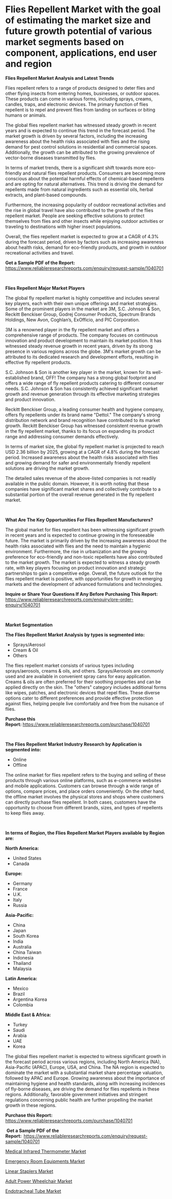 <p><h1>Flies Repellent Market with the goal of estimating the market size and future growth potential of various market segments based on component, applications, end user and region</h1></p><p><strong>Flies Repellent Market Analysis and Latest Trends</strong></p>
<p><p>Flies repellent refers to a range of products designed to deter flies and other flying insects from entering homes, businesses, or outdoor spaces. These products can come in various forms, including sprays, creams, candles, traps, and electronic devices. The primary function of flies repellent is to repel and prevent flies from landing on surfaces or biting humans or animals.</p><p>The global flies repellent market has witnessed steady growth in recent years and is expected to continue this trend in the forecast period. The market growth is driven by several factors, including the increasing awareness about the health risks associated with flies and the rising demand for pest control solutions in residential and commercial spaces. Additionally, the growth can be attributed to the growing prevalence of vector-borne diseases transmitted by flies.</p><p>In terms of market trends, there is a significant shift towards more eco-friendly and natural flies repellent products. Consumers are becoming more conscious about the potential harmful effects of chemical-based repellents and are opting for natural alternatives. This trend is driving the demand for repellents made from natural ingredients such as essential oils, herbal extracts, and plant-based compounds.</p><p>Furthermore, the increasing popularity of outdoor recreational activities and the rise in global travel have also contributed to the growth of the flies repellent market. People are seeking effective solutions to protect themselves from flies and other insects while enjoying outdoor activities or traveling to destinations with higher insect populations.</p><p>Overall, the flies repellent market is expected to grow at a CAGR of 4.3% during the forecast period, driven by factors such as increasing awareness about health risks, demand for eco-friendly products, and growth in outdoor recreational activities and travel.</p></p>
<p><strong>Get a Sample PDF of the Report:&nbsp;</strong> <a href="https://www.reliableresearchreports.com/enquiry/request-sample/1040701">https://www.reliableresearchreports.com/enquiry/request-sample/1040701</a></p>
<p>&nbsp;</p>
<p><strong>Flies Repellent Major Market Players</strong></p>
<p><p>The global fly repellent market is highly competitive and includes several key players, each with their own unique offerings and market strategies. Some of the prominent players in the market are 3M, S.C. Johnson & Son, Reckitt Benckiser Group, Godrej Consumer Products, Spectrum Brands Holdings, New Avon, Coghlan’s, ExOfficio, and PIC Corporation.</p><p>3M is a renowned player in the fly repellent market and offers a comprehensive range of products. The company focuses on continuous innovation and product development to maintain its market position. It has witnessed steady revenue growth in recent years, driven by its strong presence in various regions across the globe. 3M's market growth can be attributed to its dedicated research and development efforts, resulting in effective fly repellent products.</p><p>S.C. Johnson & Son is another key player in the market, known for its well-established brand, OFF! The company has a strong global footprint and offers a wide range of fly repellent products catering to different consumer needs. S.C. Johnson & Son has consistently achieved significant market growth and revenue generation through its effective marketing strategies and product innovation.</p><p>Reckitt Benckiser Group, a leading consumer health and hygiene company, offers fly repellents under its brand name "Dettol." The company's strong distribution network and brand recognition have contributed to its market growth. Reckitt Benckiser Group has witnessed consistent revenue growth in the fly repellent market, thanks to its focus on expanding its product range and addressing consumer demands effectively.</p><p>In terms of market size, the global fly repellent market is projected to reach USD 2.36 billion by 2025, growing at a CAGR of 4.8% during the forecast period. Increased awareness about the health risks associated with flies and growing demand for safer and environmentally friendly repellent solutions are driving the market growth.</p><p>The detailed sales revenue of the above-listed companies is not readily available in the public domain. However, it is worth noting that these companies have significant market shares and collectively contribute to a substantial portion of the overall revenue generated in the fly repellent market.</p></p>
<p>&nbsp;</p>
<p><strong>What Are The Key Opportunities For Flies Repellent Manufacturers?</strong></p>
<p><p>The global market for flies repellent has been witnessing significant growth in recent years and is expected to continue growing in the foreseeable future. The market is primarily driven by the increasing awareness about the health risks associated with flies and the need to maintain a hygienic environment. Furthermore, the rise in urbanization and the growing preference for eco-friendly and non-toxic repellents have also contributed to the market growth. The market is expected to witness a steady growth rate, with key players focusing on product innovation and strategic partnerships to gain a competitive edge. Overall, the future outlook for the flies repellent market is positive, with opportunities for growth in emerging markets and the development of advanced formulations and technologies.</p></p>
<p><strong>Inquire or Share Your Questions If Any Before Purchasing This Report:</strong> <a href="https://www.reliableresearchreports.com/enquiry/pre-order-enquiry/1040701">https://www.reliableresearchreports.com/enquiry/pre-order-enquiry/1040701</a></p>
<p>&nbsp;</p>
<p><strong>Market Segmentation</strong></p>
<p><strong>The Flies Repellent Market Analysis by types is segmented into:</strong></p>
<p><ul><li>Sprays/Aerosol</li><li>Cream & Oil</li><li>Others</li></ul></p>
<p><p>The flies repellent market consists of various types including sprays/aerosols, creams & oils, and others. Sprays/Aerosols are commonly used and are available in convenient spray cans for easy application. Creams & oils are often preferred for their soothing properties and can be applied directly on the skin. The "others" category includes additional forms like wipes, patches, and electronic devices that repel flies. These diverse options cater to different preferences and provide effective protection against flies, helping people live comfortably and free from the nuisance of flies.</p></p>
<p><strong>Purchase this Report:&nbsp;</strong><a href="https://www.reliableresearchreports.com/purchase/1040701">https://www.reliableresearchreports.com/purchase/1040701</a></p>
<p>&nbsp;</p>
<p><strong>The Flies Repellent Market Industry Research by Application is segmented into:</strong></p>
<p><ul><li>Online</li><li>Offline</li></ul></p>
<p><p>The online market for flies repellent refers to the buying and selling of these products through various online platforms, such as e-commerce websites and mobile applications. Customers can browse through a wide range of options, compare prices, and place orders conveniently. On the other hand, the offline market involves the physical stores and shops where customers can directly purchase flies repellent. In both cases, customers have the opportunity to choose from different brands, sizes, and types of repellents to keep flies away.</p></p>
<p>&nbsp;</p>
<p><strong>In terms of Region, the Flies Repellent Market Players available by Region are:</strong></p>
<p>
    <p> <strong> North America: </strong>
        <ul>
            <li>United States</li>
            <li>Canada</li>
        </ul>
        </p> 
    <p> <strong> Europe: </strong>
        <ul>
            <li>Germany</li>
            <li>France</li>
            <li>U.K.</li>
            <li>Italy</li>
            <li>Russia</li>
        </ul>
        </p> 
    <p> <strong> Asia-Pacific: </strong>
        <ul>
            <li>China</li>
            <li>Japan</li>
            <li>South Korea</li>
            <li>India</li>
            <li>Australia</li>
            <li>China Taiwan</li>
            <li>Indonesia</li>
            <li>Thailand</li>
            <li>Malaysia</li>
        </ul>
        </p> 
    <p> <strong> Latin America: </strong>
        <ul>
            <li>Mexico</li>
            <li>Brazil</li>
            <li>Argentina Korea</li>
            <li>Colombia</li>
        </ul>
        </p> 
    <p> <strong> Middle East & Africa: </strong>
        <ul>
            <li>Turkey</li>
            <li>Saudi</li>
            <li>Arabia</li>
            <li>UAE</li>
            <li>Korea</li>
        </ul>
    </p>
    </p>
<p><p>The global flies repellent market is expected to witness significant growth in the forecast period across various regions, including North America (NA), Asia-Pacific (APAC), Europe, USA, and China. The NA region is expected to dominate the market with a substantial market share percentage valuation, followed by APAC and Europe. Growing awareness about the importance of maintaining hygiene and health standards, along with increasing incidences of fly-borne diseases, are driving the demand for flies repellents in these regions. Additionally, favorable government initiatives and stringent regulations concerning public health are further propelling the market growth in these regions.</p></p>
<p><strong>Purchase this Report: </strong><a href="https://www.reliableresearchreports.com/purchase/1040701">https://www.reliableresearchreports.com/purchase/1040701</a></p>
<p>&nbsp;<strong>Get a Sample PDF of the Report:&nbsp;&nbsp;</strong><a href="https://www.reliableresearchreports.com/enquiry/request-sample/1040701">https://www.reliableresearchreports.com/enquiry/request-sample/1040701</a></p>
<p><strong></strong></p>
<p><p><a href="https://medium.com/@oliviastone00/medical-infrared-thermometer-market-insights-into-market-cagr-market-trends-and-growth-dd58bd002dd7">Medical Infrared Thermometer Market</a></p><p><a href="https://www.linkedin.com/pulse/emergency-room-equipments-market-size-evaluating-its-trends-uaose?trackingId=OIeVYJ1kRYyM%2BvOgMsKI2w%3D%3D">Emergency Room Equipments Market</a></p><p><a href="https://www.linkedin.com/pulse/linear-staplers-market-size-growth-segmentation-regional-hfwje?trackingId=eTJdlTwWSg2m08lhUHMOXQ%3D%3D">Linear Staplers Market</a></p><p><a href="https://medium.com/@oliviastone00/adult-power-wheelchair-market-competitive-analysis-market-trends-and-forecast-to-2030-d9b2d33f9132">Adult Power Wheelchair Market</a></p><p><a href="https://www.linkedin.com/pulse/endotracheal-tube-market-furnish-information-size-share-ymvje?trackingId=O7bQO0IfQUqTHycXF62Y4g%3D%3D">Endotracheal Tube Market</a></p></p>